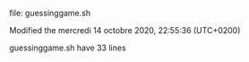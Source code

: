 file: guessinggame.sh

Modified the mercredi 14 octobre 2020, 22:55:36 (UTC+0200)

guessinggame.sh have 33 lines 

